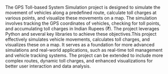 The GPS Toll-based System Simulation project is designed to simulate the movement of vehicles along a predefined route, calculate toll charges at various points, and visualize these movements on a map. The simulation involves tracking the GPS coordinates of vehicles, checking for toll points, and accumulating toll charges in Indian Rupees (₹). The project leverages Python and several key libraries to achieve these objectives.This project effectively simulates vehicle movements, calculates toll charges, and visualizes these on a map. It serves as a foundation for more advanced simulations and real-world applications, such as real-time toll management and vehicle tracking systems. The project can be extended to include more complex routes, dynamic toll charges, and enhanced visualizations for better user interaction and data analysis.
